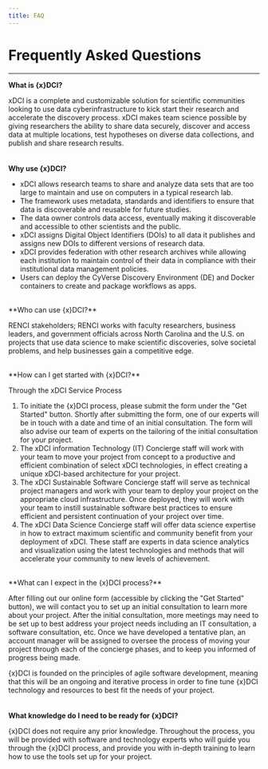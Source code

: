 ```yaml
---
title: FAQ
---
```


# Frequently Asked Questions

***

**What is {x}DCI?**

xDCI is a complete and customizable solution for scientific communities looking to use data cyberinfrastructure to kick start their research and accelerate the discovery process. xDCI makes team science possible by giving researchers the ability to share data securely, discover and access data at multiple locations, test hypotheses on diverse data collections, and publish and share research results.  
<br/>
<br/>
**Why use {x}DCI?**

* xDCI allows research teams to share and analyze data sets that are too large to maintain and use on computers in a typical research lab. 
* The framework uses metadata, standards and identifiers to ensure that data is discoverable and reusable for future studies.
* The data owner controls data access, eventually making it discoverable and accessible to other scientists and the public.  
* xDCI assigns Digital Object Identifiers (DOIs) to all data it publishes and assigns new DOIs to different versions of research data. 
* xDCI provides federation with other research archives while allowing each institution to maintain control of their data in compliance with their institutional data management policies.
* Users can deploy the CyVerse Discovery Environment (DE) and Docker containers to create and package workflows as apps. 

<br/>
**Who can use {x}DCI?**

RENCI stakeholders; RENCI works with faculty researchers, business leaders, and government officials across North Carolina and the U.S. on projects that use data science to make scientific discoveries, solve societal problems, and help businesses gain a competitive edge. 

<br/>
**How can I get started with {x}DCI?**

Through the xDCI Service Process
1. To initiate the {x}DCI process, please submit the form under the "Get Started" button. Shortly after submitting the form, one of our experts will be in touch with a date and time of an initial consultation. The form will also advise our team of experts on the tailoring of the initial consultation for your project. 
2. The xDCI information Technology (IT) Concierge staff will work with your team to move your project from concept to a productive and efficient combination of select xDCI technologies, in effect creating a unique xDCI-based architecture for your project. 
3. The xDCI Sustainable Software Concierge staff will serve as technical project managers and work with your team to deploy your project on the appropriate cloud infrastructure. Once deployed, they will work with your team to instill sustainable software best practices to ensure efficient and persistent continuation of your project over time. 
4. The xDCI Data Science Concierge staff will offer data science expertise in how to extract maximum scientific and community benefit from your deployment of xDCI. These staff are experts in data science analytics and visualization using the latest technologies and methods that will accelerate your community to new levels of achievement. 

<br/>
**What can I expect in the {x}DCI process?**

After filling out our online form (accessible by clicking the "Get Started" button), we will contact you to set up an initial consultation to learn more about your project. After the initial consultation, more meetings may need to be set up to best address your project needs including an IT consultation, a software consultation, etc. Once we have developed a tentative plan, an account manager will be assigned to oversee the process of moving your project through each of the concierge phases, and to keep you informed of progress being made. 

{x}DCI is founded on the principles of agile software development, meaning that this will be an ongoing and iterative process in order to fine tune {x}DCI technology and resources to best fit the needs of your project.  
<br/>
<br/>
**What knowledge do I need to be ready for {x}DCI?**

{x}DCI does not require any prior knowledge. Throughout the process, you will be provided with software and technology experts who will guide you through the {x}DCI process, and provide you with in-depth training to learn how to use the tools set up for your project. 
<br/>
<br/>